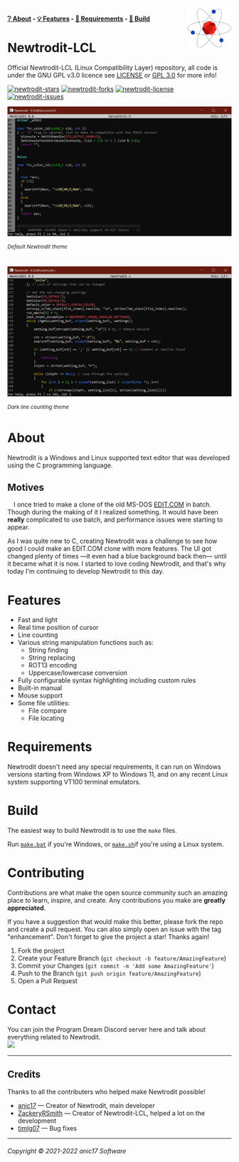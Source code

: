<!-- Change this to use a picture in the root directory. Not the bmp -->
<img src="https://github.com/anic17/Newtrodit-LCL/blob/main/res/logo_transp.png" align="right" width="100" height="100" />

#### [❔ About](https://github.com/anic17/Newtrodit-LCL#about) - [💡 Features](https://github.com/anic17/Newtrodit-LCL#features) - [📖 Requirements](https://github.com/anic17/Newtrodit-LCL#requirements) - [🔨 Build](https://github.com/anic17/Newtrodit-LCL#build)

# Newtrodit-LCL
Official Newtrodit-LCL (Linux Compatibility Layer) repository, all code is under the GNU GPL v3.0 licence see [LICENSE](https://github.com/anic17/Newtrodit-LCL/blob/main/LICENSE) *or* [GPL 3.0](https://www.gnu.org/licenses/gpl-3.0.en.html) for more info!

<a href="https://github.com/anic17/Newtrodit/stargazers">![newtrodit-stars](https://img.shields.io/github/stars/anic17/Newtrodit?color=yellow)</a>
<a href="https://github.com/anic17/Newtrodit/network/members">![newtrodit-forks](https://img.shields.io/github/forks/anic17/Newtrodit)</a>
<a href="https://www.gnu.org/licenses/gpl-3.0">![newtrodit-license](https://img.shields.io/github/license/anic17/Newtrodit)</a>
<a href="https://github.com/anic17/Newtrodit/issues">![newtrodit-issues](https://img.shields.io/github/issues/anic17/Newtrodit)</a>

<img src="https://github.com/anic17/Newtrodit-LCL/blob/main/res/screenshot_main.png">
<p><em><sup>Default Newtrodit theme</sup></em></p></br>


<img src="https://github.com/anic17/Newtrodit-LCL/blob/main/res/screenshot_dark.png">
<p><em><sup>Dark line counting theme</sup></em></p>


# About
Newtrodit is a Windows and Linux supported text editor that was developed using the C programming language.

## Motives
&emsp;I once tried to make a clone of the old MS-DOS [EDIT.COM](https://en.wikipedia.org/wiki/MS-DOS_Editor) in batch. Though during the making of it I realized something. It would have been **really** complicated to use batch, and performance issues were starting to appear.

As I was quite new to C, creating Newtrodit was a challenge to see how good I could make an EDIT.COM clone with more features. The UI got changed plenty of times —it even had a blue background back then— until it became what it is now. I started to love coding Newtrodit, and that's why today I'm continuing to develop Newtrodit to this day.

# Features
- Fast and light
- Real time position of cursor
- Line counting
- Various string manipulation functions such as:
   - String finding
   - String replacing
   - ROT13 encoding
   - Uppercase/lowercase conversion
- Fully configurable syntax highlighting including custom rules
- Built-in manual
- Mouse support
- Some file utilities:
   - File compare
   - File locating

# Requirements
Newtrodit doesn't need any special requirements, it can run on Windows versions starting from Windows XP to Windows 11, and on any recent Linux system supporting VT100 terminal emulators.

# Build
The easiest way to build Newtrodit is to use the `make` files.

Run [`make.bat`](make.bat) if you're Windows, or [`make.sh`](make.sh)if you're using a Linux system. 

# Contributing
Contributions are what make the open source community such an amazing place to learn, inspire, and create. Any contributions you make are **greatly appreciated**.

If you have a suggestion that would make this better, please fork the repo and create a pull request. You can also simply open an issue with the tag "enhancement".
Don't forget to give the project a star! Thanks again!

1. Fork the project
2. Create your Feature Branch (`git checkout -b feature/AmazingFeature`)
3. Commit your Changes (`git commit -m 'Add some AmazingFeature'`)
4. Push to the Branch (`git push origin feature/AmazingFeature`)
5. Open a Pull Request
# Contact

You can join the Program Dream Discord server here and talk about everything related to Newtrodit.</br>
<a href="https://discord.gg/J628dBqQgb"><img src="https://img.shields.io/discord/728958932210679869"></a>
<hr>

## Credits
Thanks to all the contributers who helped make Newtrodit possible!

* [anic17](https://github.com/anic17) — Creator of Newtrodit, main developer
* [ZackeryRSmith](https://github.com/ZackeryRSmith) — Creator of Newtrodit-LCL, helped a lot on the development
* [timlg07](https://github.com/timlg07) — Bug fixes
<hr>

###### Copyright &copy; 2021-2022 anic17 Software
